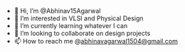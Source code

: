 - 👋 Hi, I’m @Abhinav15Agarwal
- 👀 I’m interested in VLSI and Physical Design
- 🌱 I’m currently learning whatever I can
- 💞️ I’m looking to collaborate on design projects
- 📫 How to reach me @abhinavagarwal1504@gmail.com

<!---
Abhinav15Agarwal/Abhinav15Agarwal is a ✨ special ✨ repository because its `README.md` (this file) appears on your GitHub profile.
You can click the Preview link to take a look at your changes.
--->
